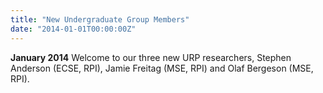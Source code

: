 ```yaml
---
title: "New Undergraduate Group Members"
date: "2014-01-01T00:00:00Z"
---
```

**January 2014** Welcome to our three new URP researchers, Stephen Anderson (ECSE, RPI), Jamie Freitag (MSE, RPI) and Olaf Bergeson (MSE, RPI).